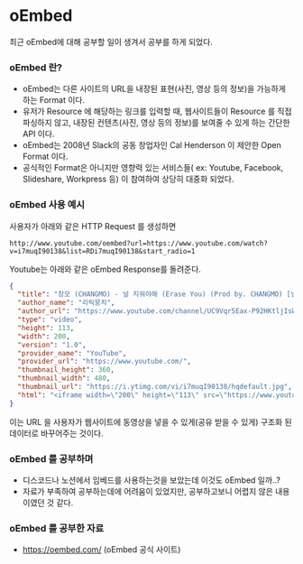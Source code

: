 # oEmbed
최근 oEmbed에 대해 공부할 일이 생겨서 공부를 하게 되었다.

### oEmbed 란?
- oEmbed는 다른 사이트의 URL을 내장된 표현(사진, 영상 등의 정보)을 가능하게 하는 Format 이다.
- 유저가 Resource 에 해당하는 링크를 입력할 때, 웹사이트들이 Resource 를 직접 파싱하지 않고, 내장된 컨텐츠(사진, 영상 등의 정보)를 보여줄 수 있게 하는 간단한 API 이다.
- oEmbed는 2008년 Slack의 공동 창업자인 Cal Henderson 이 제안한 Open Format 이다.
- 공식적인 Format은 아니지만 영향력 있는 서비스들( ex: Youtube, Facebook, Slideshare, Workpress 등) 이 참여하여 상당히 대중화 되었다.

### oEmbed 사용 예시
사용자가 아래와 같은 HTTP Request 를 생성하면
```
http://www.youtube.com/oembed?url=https://www.youtube.com/watch?v=i7muqI90138&list=RDi7muqI90138&start_radio=1
```
Youtube는 아래와 같은 oEmbed Response를 돌려준다.

```json
{
  "title": "창모 (CHANGMO) - 널 지워야해 (Erase You) (Prod by. CHANGMO) [널 지워야해]│가사, Lyrics",
  "author_name": "리릭뭉치",
  "author_url": "https://www.youtube.com/channel/UC9Vqr5Eax-P92HKtljIsW0g",
  "type": "video",
  "height": 113,
  "width": 200,
  "version": "1.0",
  "provider_name": "YouTube",
  "provider_url": "https://www.youtube.com/",
  "thumbnail_height": 360,
  "thumbnail_width": 480,
  "thumbnail_url": "https://i.ytimg.com/vi/i7muqI90138/hqdefault.jpg",
  "html": "<iframe width=\"200\" height=\"113\" src=\"https://www.youtube.com/embed/i7muqI90138?feature=oembed\" frameborder=\"0\" allow=\"accelerometer; autoplay; clipboard-write; encrypted-media; gyroscope; picture-in-picture\" allowfullscreen title=\"창모 (CHANGMO) - 널 지워야해 (Erase You) (Prod by. CHANGMO) [널 지워야해]│가사, Lyrics\"></iframe>"
}
```

이는 URL 을 사용자가 웹사이트에 동영상을 넣을 수 있게(공유 받을 수 있게) 구조화 된 데이터로 바꾸어주는 것이다.

### oEmbed 를 공부하며
- 디스코드나 노션에서 임베드를 사용하는것을 보았는데 이것도 oEmbed 일까..?
- 자료가 부족하여 공부하는데에 어려움이 있었지만, 공부하고보니 어렵지 않은 내용이였던 것 같다.

### oEmbed 를 공부한 자료
- https://oembed.com/ (oEmbed 공식 사이트)
